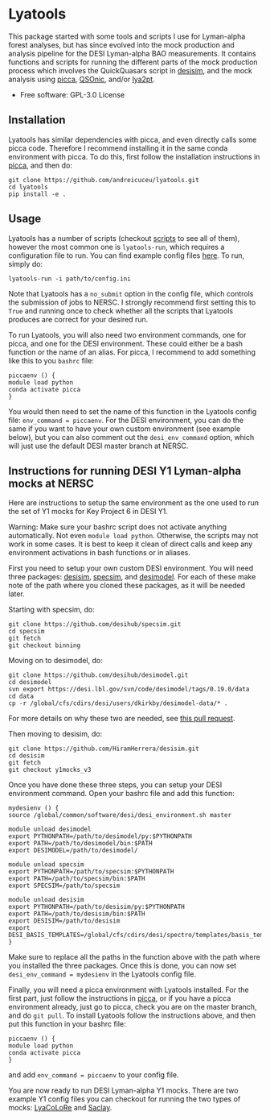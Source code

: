 # Lyatools
This package started with some tools and scripts I use for Lyman-alpha forest analyses, but has since evolved into the mock production and analysis pipeline for the DESI Lyman-alpha BAO measurements. It contains functions and scripts for running the different parts of the mock production process which involves the QuickQuasars script in [desisim](https://github.com/desihub/desisim), and the mock analysis using [picca](https://github.com/igmhub/picca.git), [QSOnic](https://github.com/p-slash/qsonic), and/or [lya2pt](https://github.com/igmhub/lya_2pt).

* Free software: GPL-3.0 License

## Installation
Lyatools has similar dependencies with picca, and even directly calls some picca code. Therefore I recommend installing it in the same conda environment with picca. To do this, first follow the installation instructions in [picca](https://github.com/igmhub/picca/tree/master#installation), and then do:

    git clone https://github.com/andreicuceu/lyatools.git
    cd lyatools
    pip install -e .

## Usage
Lyatools has a number of scripts (checkout [scripts](https://github.com/andreicuceu/lyatools/tree/main/lyatools/scripts) to see all of them), however the most common one is `lyatools-run`, which requires a configuration file to run. You can find example config files [here](https://github.com/andreicuceu/lyatools/tree/main/examples). To run, simply do:

    lyatools-run -i path/to/config.ini

Note that Lyatools has a `no_submit` option in the config file, which controls the submission of jobs to NERSC. I strongly recommend first setting this to `True` and running once to check whether all the scripts that Lyatools produces are correct for your desired run.

To run Lyatools, you will also need two environment commands, one for picca, and one for the DESI environment. These could either be a bash function or the name of an alias. For picca, I recommend to add something like this to you `bashrc` file:

    piccaenv () {
    module load python
    conda activate picca
    }

You would then need to set the name of this function in the Lyatools config file: `env_command = piccaenv`. For the DESI environment, you can do the same if you want to have your own custom environment (see example below), but you can also comment out the `desi_env_command` option, which will just use the default DESI master branch at NERSC.

## Instructions for running DESI Y1 Lyman-alpha mocks at NERSC
Here are instructions to setup the same environment as the one used to run the set of Y1 mocks for Key Project 6 in DESI Y1. 

Warning: Make sure your bashrc script does not activate anything automatically. Not even `module load python`. Otherwise, the scripts may not work in some cases. It is best to keep it clean of direct calls and keep any environment activations in bash functions or in aliases.

First you need to setup your own custom DESI environment. You will need three packages: [desisim](https://github.com/desihub/desisim), [specsim](https://github.com/desihub/specsim), and [desimodel](https://github.com/desihub/desimodel). For each of these make note of the path where you cloned these packages, as it will be needed later.

Starting with specsim, do:

    git clone https://github.com/desihub/specsim.git
    cd specsim
    git fetch
    git checkout binning

Moving on to desimodel, do:

    git clone https://github.com/desihub/desimodel.git
    cd desimodel
    svn export https://desi.lbl.gov/svn/code/desimodel/tags/0.19.0/data
    cd data
    cp -r /global/cfs/cdirs/desi/users/dkirkby/desimodel-data/* .

For more details on why these two are needed, see [this pull request](https://github.com/desihub/specsim/pull/125).

Then moving to desisim, do:

    git clone https://github.com/HiramHerrera/desisim.git
    cd desisim
    git fetch
    git checkout y1mocks_v3
    
Once you have done these three steps, you can setup your DESI environment command. Open your bashrc file and add this function:

    mydesienv () {
    source /global/common/software/desi/desi_environment.sh master
    
    module unload desimodel
    export PYTHONPATH=/path/to/desimodel/py:$PYTHONPATH
    export PATH=/path/to/desimodel/bin:$PATH
    export DESIMODEL=/path/to/desimodel/
    
    module unload specsim
    export PYTHONPATH=/path/to/specsim:$PYTHONPATH
    export PATH=/path/to/specsim/bin:$PATH
    export SPECSIM=/path/to/specsim
    
    module unload desisim
    export PYTHONPATH=/path/to/desisim/py:$PYTHONPATH
    export PATH=/path/to/desisim/bin:$PATH
    export DESISIM=/path/to/desisim
    export DESI_BASIS_TEMPLATES=/global/cfs/cdirs/desi/spectro/templates/basis_templates/v3.2
    }

Make sure to replace all the paths in the function above with the path where you installed the three packages. Once this is done, you can now set `desi_env_command = mydesienv` in the Lyatools config file.

Finally, you will need a picca environment with Lyatools installed. For the first part, just follow the instructions in [picca](https://github.com/igmhub/picca/tree/master#installation), or if you have a picca environment already, just go to picca, check you are on the master branch, and do `git pull`. To install Lyatools follow the instructions above, and then put this function in your bashrc file:

    piccaenv () {
    module load python
    conda activate picca
    }
and add `env_command = piccaenv` to your config file.

You are now ready to run DESI Lyman-alpha Y1 mocks. There are two example Y1 config files you can checkout for running the two types of mocks: [LyaCoLoRe](https://github.com/andreicuceu/lyatools/blob/main/examples/desi_lyacolore_y1.ini) and [Saclay](https://github.com/andreicuceu/lyatools/blob/main/examples/desi_saclay_y1.ini).
